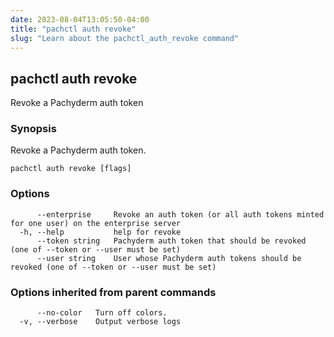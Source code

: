 ```yaml
---
date: 2023-08-04T13:05:50-04:00
title: "pachctl auth revoke"
slug: "Learn about the pachctl_auth_revoke command"
---
```


## pachctl auth revoke

Revoke a Pachyderm auth token

### Synopsis

Revoke a Pachyderm auth token.

```
pachctl auth revoke [flags]
```

### Options

```
      --enterprise     Revoke an auth token (or all auth tokens minted for one user) on the enterprise server
  -h, --help           help for revoke
      --token string   Pachyderm auth token that should be revoked (one of --token or --user must be set)
      --user string    User whose Pachyderm auth tokens should be revoked (one of --token or --user must be set)
```

### Options inherited from parent commands

```
      --no-color   Turn off colors.
  -v, --verbose    Output verbose logs
```